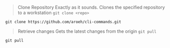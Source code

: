 > Clone Repository
Exactly as it sounds.  Clones the specified repository to a workstation
`git clone <repo>`
```
git clone https://github.com/aroeh/cli-commands.git
```

> Retrieve changes
Gets the latest changes from the origin
`git pull`
```
git pull
```
